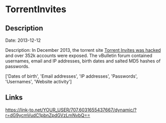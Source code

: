 # TorrentInvites

## Description

Date: 2013-12-12

Description:
In December 2013, the torrent site <a href="https://www.reddit.com/r/trackers/comments/1sqqf7/torrentinvites_hacked/" target="_blank" rel="noopener">Torrent Invites was hacked</a> and over 352k accounts were exposed. The vBulletin forum contained usernames, email and IP addresses, birth dates and salted MD5 hashes of passwords.


['Dates of birth', 'Email addresses', 'IP addresses', 'Passwords', 'Usernames', 'Website activity']

## Links

https://link-to.net/YOUR_USER/707.6031655437667/dynamic/?r=dG9ycmVudC1pbnZpdGVzLmNvbQ==